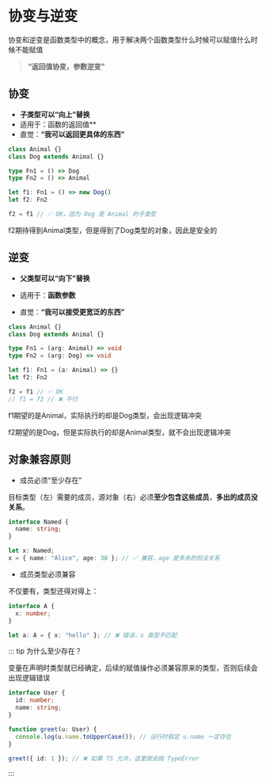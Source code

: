 # 协变与逆变

协变和逆变是函数类型中的概念，用于解决两个函数类型什么时候可以赋值什么时候不能赋值

> **“返回值协变，参数逆变”**

## 协变

- **子类型可以“向上”替换**
- 适用于：函数的返回值**
- 直觉：**“我可以返回更具体的东西”**

```ts
class Animal {}
class Dog extends Animal {}

type Fn1 = () => Dog
type Fn2 = () => Animal

let f1: Fn1 = () => new Dog()
let f2: Fn2

f2 = f1 // ✅ OK，因为 Dog 是 Animal 的子类型

```

f2期待得到Animal类型，但是得到了Dog类型的对象，因此是安全的



## 逆变

- **父类型可以“向下”替换**

- 适用于：**函数参数**
- 直觉：**“我可以接受更宽泛的东西”**

```ts
class Animal {}
class Dog extends Animal {}

type Fn1 = (arg: Animal) => void
type Fn2 = (arg: Dog) => void

let f1: Fn1 = (a: Animal) => {}
let f2: Fn2

f2 = f1 // ✅ OK
// f1 = f2 // ❌ 不行

```

f1期望的是Animal，实际执行的却是Dog类型，会出现逻辑冲突

f2期望的是Dog，但是实际执行的却是Animal类型，就不会出现逻辑冲突

## **对象兼容原则**

- 成员必须“至少存在”

目标类型（左）需要的成员，源对象（右）必须**至少包含这些成员**，**多出的成员没关系**。

```ts
interface Named {
  name: string;
}

let x: Named;
x = { name: "Alice", age: 30 }; // ✅ 兼容，age 是多余的但没关系
```

-  成员类型必须兼容

不仅要有，类型还得对得上：

```ts
interface A {
  x: number;
}

let a: A = { x: "hello" }; // ❌ 错误，x 类型不匹配
```

::: tip 为什么至少存在？

变量在声明时类型就已经确定，后续的赋值操作必须兼容原来的类型，否则后续会出现逻辑错误

```ts
interface User {
  id: number;
  name: string;
}

function greet(u: User) {
  console.log(u.name.toUpperCase()); // 运行时假定 u.name 一定存在
}

greet({ id: 1 }); // ❌ 如果 TS 允许，这里就会抛 TypeError
```



:::